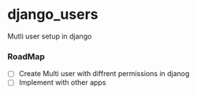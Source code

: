 # django_users
Mutli user setup in django

### RoadMap

- [ ] Create Multi user with diffrent permissions in djanog
- [ ] Implement with other apps
